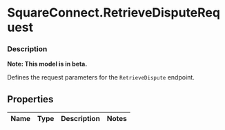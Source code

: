 # SquareConnect.RetrieveDisputeRequest

### Description
**Note: This model is in beta.**

Defines the request parameters for the `RetrieveDispute` endpoint.

## Properties
Name | Type | Description | Notes
------------ | ------------- | ------------- | -------------


